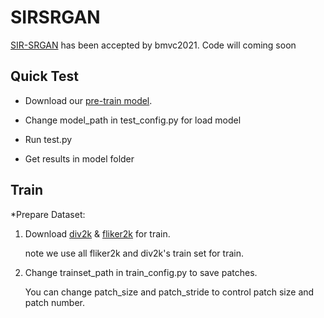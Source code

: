 # SIRSRGAN
[SIR-SRGAN]() has been accepted by bmvc2021.
Code will coming soon

## Quick Test
* Download our [pre-train model]().
- Change model_path in test_config.py for load model 
* Run test.py
- Get results in model folder


## Train
*Prepare Dataset:
  1. Download [div2k]() & [fliker2k]() for train.
  
     note we use all fliker2k and div2k's train set for train.
  2. Change trainset_path in train_config.py to save patches.
  
     You can change patch_size and patch_stride to control patch size and patch number.
